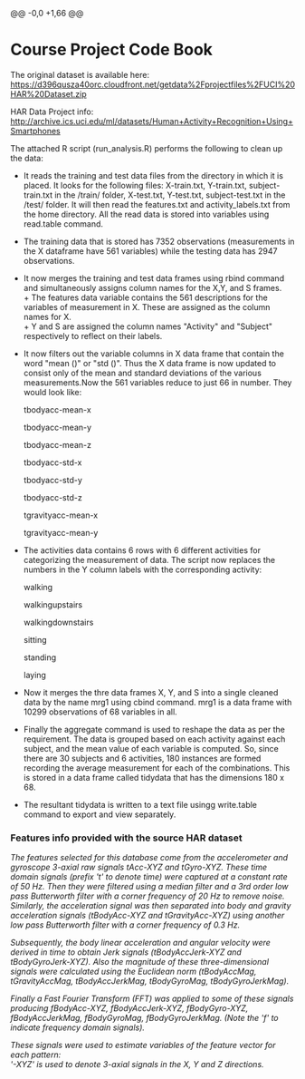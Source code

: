 @@ -0,0 +1,66 @@
# Course Project Code Book

The original dataset is available here:  
https://d396qusza40orc.cloudfront.net/getdata%2Fprojectfiles%2FUCI%20HAR%20Dataset.zip

HAR Data Project info: http://archive.ics.uci.edu/ml/datasets/Human+Activity+Recognition+Using+Smartphones

The attached R script (run_analysis.R) performs the following to clean up the data:  

* It reads the training and test data files from the directory in which it is placed. It looks for the following files: X-train.txt, Y-train.txt, subject-train.txt in the /train/ folder, X-test.txt, Y-test.txt, subject-test.txt in the /test/ folder. It will then read the features.txt and activity_labels.txt from the home directory. All the read data is stored into variables using read.table command.  

* The training data that is stored has 7352 observations (measurements in the X dataframe have 561 variables) while the testing data has 2947 observations.  

* It now merges the training and test data frames using rbind command and simultaneously assigns column names for the X,Y, and S frames.  
      + The features data variable contains the 561 descriptions for the variables of measurement in X. These are assigned as the column names for X.   
      + Y and S are assigned the column names "Activity" and "Subject" respectively to reflect on their labels.   
 
* It now filters out the variable columns in X data frame that contain the word "mean ()" or "std ()". Thus the X data frame is now updated to consist only of the mean and standard deviations of the various measurements.Now the 561 variables reduce to just 66 in number. They would look like:  

    tbodyacc-mean-x 

    tbodyacc-mean-y 

    tbodyacc-mean-z 

    tbodyacc-std-x 

    tbodyacc-std-y 

    tbodyacc-std-z 

    tgravityacc-mean-x 

    tgravityacc-mean-y  

* The activities data contains 6 rows with 6 different activities for categorizing the measurement of data. The script now replaces the numbers in the Y column labels with the corresponding activity:  

    walking

    walkingupstairs

    walkingdownstairs

    sitting

    standing

    laying

* Now it merges the thre data frames X, Y, and S into a single cleaned data by the name mrg1 using cbind command. mrg1 is a data frame with 10299 observations of 68 variables in all.  

* Finally the aggregate command is used to reshape the data as per the requirement. The data is grouped based on each activity against each subject, and the mean value of each variable is computed. So, since there are 30 subjects and 6 activities, 180 instances are formed recording the average  measurement for each of the combinations. This is stored in a data frame called tidydata that has the dimensions 180 x 68.  

* The resultant tidydata is written to a text file usingg write.table command to export and view separately.

### Features info provided with the source HAR dataset

_The features selected for this database come from the accelerometer and gyroscope 3-axial raw signals tAcc-XYZ and tGyro-XYZ. These time domain signals (prefix 't' to denote time) were captured at a constant rate of 50 Hz. Then they were filtered using a median filter and a 3rd order low pass Butterworth filter with a corner frequency of 20 Hz to remove noise. Similarly, the acceleration signal was then separated into body and gravity acceleration signals (tBodyAcc-XYZ and tGravityAcc-XYZ) using another low pass Butterworth filter with a corner frequency of 0.3 Hz._ 

_Subsequently, the body linear acceleration and angular velocity were derived in time to obtain Jerk signals (tBodyAccJerk-XYZ and tBodyGyroJerk-XYZ). Also the magnitude of these three-dimensional signals were calculated using the Euclidean norm (tBodyAccMag, tGravityAccMag, tBodyAccJerkMag, tBodyGyroMag, tBodyGyroJerkMag)._ 

_Finally a Fast Fourier Transform (FFT) was applied to some of these signals producing fBodyAcc-XYZ, fBodyAccJerk-XYZ, fBodyGyro-XYZ, fBodyAccJerkMag, fBodyGyroMag, fBodyGyroJerkMag. (Note the 'f' to indicate frequency domain signals)._ 

_These signals were used to estimate variables of the feature vector for each pattern:_  
_'-XYZ' is used to denote 3-axial signals in the X, Y and Z directions._
